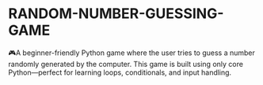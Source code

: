# RANDOM-NUMBER-GUESSING-GAME
🎮A beginner-friendly Python game where the user tries to guess a number randomly generated by the computer. This game is built using only core Python—perfect for learning loops, conditionals, and input handling.
